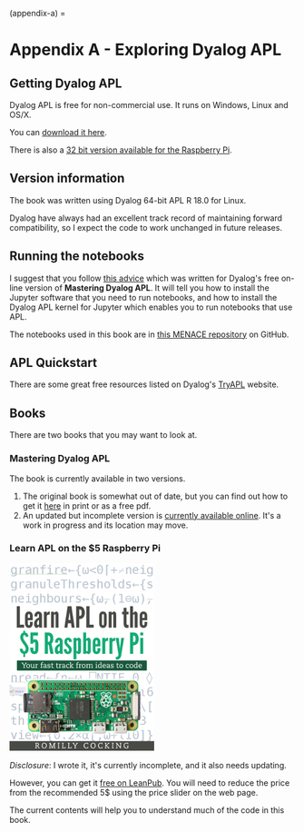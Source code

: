 (appendix-a) =
# Appendix A - Exploring Dyalog APL

## Getting Dyalog APL

Dyalog APL is free for non-commercial use. It runs on Windows, Linux and OS/X.

You can [download it here](https://www.dyalog.com/download-zone.htm).

There is also a [32 bit version available for the Raspberry Pi](https://www.dyalog.com/dyalog/raspberry-pi.htm).

## Version information

The book was written using Dyalog 64-bit APL R 18.0 for Linux.

Dyalog have always had an excellent track record of maintaining forward compatibility, so I expect the code to work unchanged in future releases.

## Running the notebooks

I suggest that you follow [this advice](https://rojergs.github.io/MDAPL/README.html)
which was written for Dyalog's free on-line version of **Mastering Dyalog APL**.
It will tell you how to install the Jupyter software that you need to run notebooks, and how to install the Dyalog APL kernel for Jupyter which enables you to run notebooks that use APL.

The notebooks used in this book are in [this MENACE repository](https://github.com/romilly/o-x-o) on GitHub.

## APL Quickstart

There are some great free resources listed on Dyalog's [TryAPL](https://tryapl.org/) website.

## Books

There are two books that you may want to look at.

### Mastering Dyalog APL

The book is currently available in two versions.

1. The original book is somewhat out of date, but you can find out how to get it [here](https://www.dyalog.com/mastering-dyalog-apl.htm) in print or as a free pdf.
1. An updated but incomplete version is [currently available online](https://rojergs.github.io/MDAPL/README.html). It's a work in progress and its location may move.

### Learn APL on the $5 Raspberry Pi

![Learn APL](images/Learn_APL.jpg)

*Disclosure*: I wrote it, it's currently incomplete, and it also needs updating.

However, you can get it [free on LeanPub](https://leanpub.com/learnapl).
You will need to reduce the price from the recommended 5$ using the price slider on the web page.

The current contents will help you to understand much of the code in this book.



